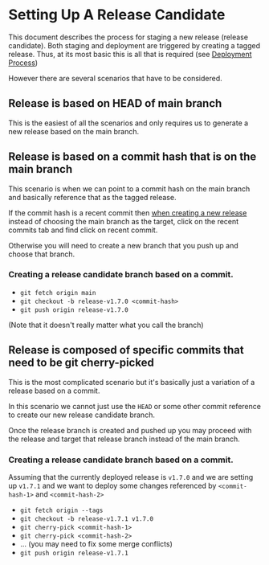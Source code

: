 Setting Up A Release Candidate
===

This document describes the process for staging a new release (release candidate). Both staging and deployment are triggered by creating a tagged release.  Thus, at its most basic this is all that is required (see [Deployment Process](deployment-process.md#stage-deployments)) 

However there are several scenarios that have to be considered.

## Release is based on HEAD of main branch

This is the easiest of all the scenarios and only requires us to generate a new release based on the main branch. 


## Release is based on a commit hash that is on the main branch

This scenario is when we can point to a commit hash on the main branch and basically reference that as the tagged release.

If the commit hash is a recent commit then [when creating a new release](new-release-process.md) instead of choosing the main branch as the target, click on the recent commits tab and find click on recent commit.

Otherwise you will need to create a new branch that you push up and choose that branch.

### Creating a release candidate branch based on a commit.
* `git fetch origin main`
* `git checkout -b release-v1.7.0 <commit-hash>`
* `git push origin release-v1.7.0`

(Note that it doesn't really matter what you call the branch)

## Release is composed of specific commits that need to be git cherry-picked

This is the most complicated scenario but it's basically just a variation of a release based on a commit.

In this scenario we cannot just use the `HEAD` or some other commit reference to create our new release candidate branch.

Once the release branch is created and pushed up you may proceed with the release and target that release branch instead of the main branch.

### Creating a release candidate branch based on a commit.
Assuming that the currently deployed release is `v1.7.0` and we are setting up `v1.7.1` and we want to deploy some changes referenced by `<commit-hash-1>` and `<commit-hash-2>`

* `git fetch origin --tags`
* `git checkout -b release-v1.7.1 v1.7.0`
* `git cherry-pick <commit-hash-1>`
* `git cherry-pick <commit-hash-2>`
* ... (you may need to fix some merge conflicts)
* `git push origin release-v1.7.1`
